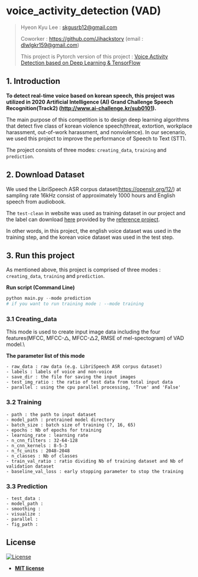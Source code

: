 # voice_activity_detection (VAD)
>Hyeon Kyu Lee : skgusrb12@gmail.com
>
>Coworker : https://github.com/Jihackstory (email : dlwlgkr159@gmail.com)
>
>This project is Pytorch version of this project : [Voice Activity Detection based on Deep Learning & TensorFlow](https://github.com/filippogiruzzi/voice_activity_detection)

## 1. Introduction

**To detect real-time voice based on korean speech, this project was utilized in 2020 Artificial Intelligence (AI) Grand Challenge Speech Recognition(Track2) (http://www.ai-challenge.kr/sub0101).**

The main purpose of this competition is to design deep learning algorithms that detect five class of korean violence speech(threat, extortion, workplace harassment, out-of-work harassment, and nonviolence). 
In our secenario, we used this project to improve the performance of Speech to Text (STT). 

The project consists of three modes: `creating_data`, `training` and `prediction`.

## 2. Download Dataset

We used the LibriSpeech ASR corpus dataset(https://openslr.org/12/) at sampling rate 16kHz consist of approximately 1000 hours and English speech from audiobook.

The `test-clean` in website was used as training dataset in our project and the label can download [here](https://drive.google.com/drive/folders/1ZPQ6wnMhHeE7XP5dqpAEmBAryFzESlin) provided by the [reference project](https://github.com/filippogiruzzi/voice_activity_detection).

In other words, in this project, the english voice dataset was used in the training step, and the korean voice dataset was used in the test step. 

## 3. Run this project

As mentioned above, this project is comprised of three modes : `creating_data`, `training` and `prediction`.

**Run script (Command Line)**

```python
python main.py --mode prediction
# if you want to run training mode : --mode training
```

### 3.1 Creating_data 

This mode is used to create input image data including the four features(MFCC, MFCC-△, MFCC-△2, RMSE of mel-spectogram) of VAD model.\

**The parameter list of this mode**
```
- raw_data : raw data (e.g. LibriSpeech ASR corpus dataset)
- labels : labels of voice and non-voice
- save_dir : the file for saving the input images
- test_img_ratio : the ratio of test data from total input data
- parallel : using the cpu parallel processing, 'True' and 'False'
```

### 3.2 Training 
```
- path : the path to input dataset
- model_path : pretrained model directory
- batch_size : batch size of training (?, 16, 65)
- epochs : Nb of epochs for training
- learning_rate : learning rate
- n_cnn_filters : 32-64-128
- n_cnn_kernels : 8-5-3
- n_fc_units : 2048-2048
- n_classes : Nb of classes
- train_val_ratio : ratio dividing Nb of training dataset and Nb of validation dataset
- baseline_val_loss : early stopping parameter to stop the training
```

### 3.3 Prediction 
```
- test_data :
- model_path :
- smoothing :
- visualize :
- parallel :
- fig_path :
```

## License

[![License](http://img.shields.io/:license-mit-blue.svg?style=flat-square)](http://badges.mit-license.org)

- **[MIT license](http://opensource.org/licenses/mit-license.php)**
